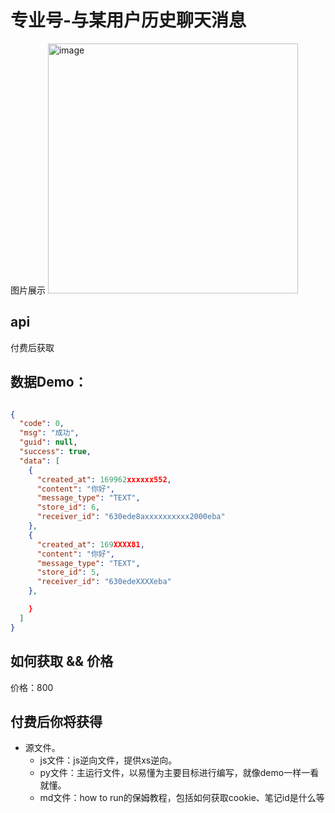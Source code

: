 # 专业号-与某用户历史聊天消息

图片展示
<img width="400" alt="image" src="https://github.com/submato/xhscrawl/assets/55040284/1057cddf-609f-4f42-bd52-9df4cddb9b89">

## api
付费后获取

## 数据Demo：

```json

{
  "code": 0,
  "msg": "成功",
  "guid": null,
  "success": true,
  "data": [
    {
      "created_at": 169962xxxxxx552,
      "content": "你好",
      "message_type": "TEXT",
      "store_id": 6,
      "receiver_id": "630ede8axxxxxxxxxx2000eba"
    },
    {
      "created_at": 169XXXX81,
      "content": "你好",
      "message_type": "TEXT",
      "store_id": 5,
      "receiver_id": "630edeXXXXeba"
    },

    }
  ]
}
```


## 如何获取 && 价格

价格：800

## 付费后你将获得
  - 源文件。
    - js文件：js逆向文件，提供xs逆向。
    - py文件：主运行文件，以易懂为主要目标进行编写，就像demo一样一看就懂。
    - md文件：how to run的保姆教程，包括如何获取cookie、笔记id是什么等


